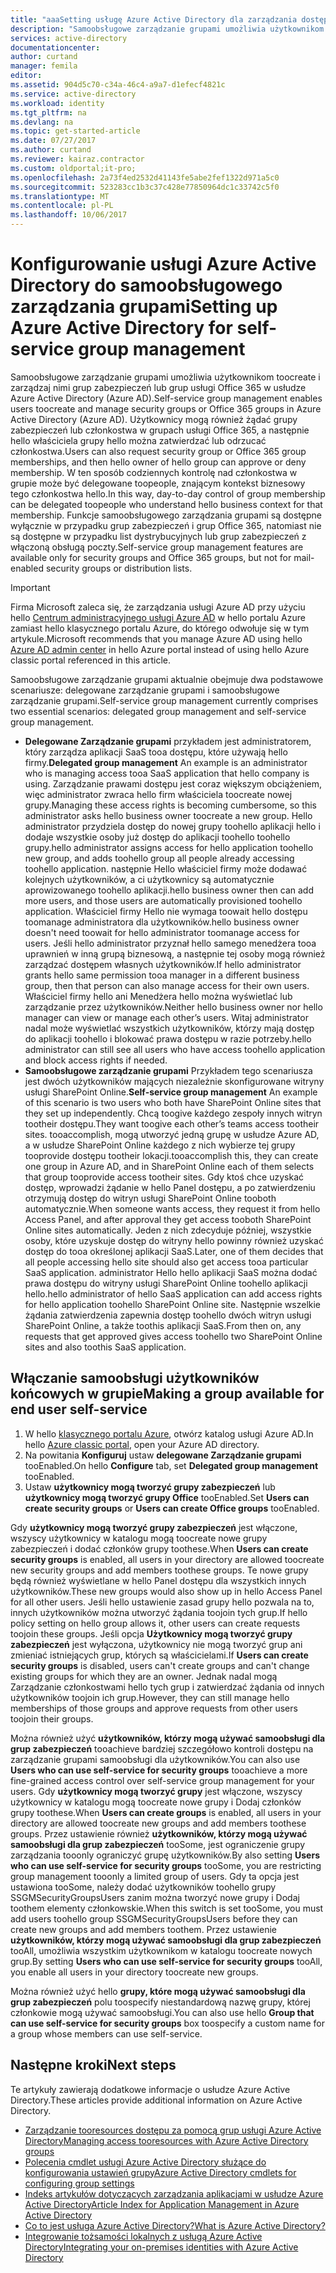 ```yaml
---
title: "aaaSetting usługę Azure Active Directory dla zarządzania dostępem do aplikacji Sklep internetowy | Dokumentacja firmy Microsoft"
description: "Samoobsługowe zarządzanie grupami umożliwia użytkownikom toocreate i zarządzanie nimi grup zabezpieczeń lub grup usługi Office 365 w usłudze Azure Active Directory i grupy zabezpieczeń toorequest możliwość oferty użytkownicy hello lub członkostwa w grupach usługi Office 365"
services: active-directory
documentationcenter: 
author: curtand
manager: femila
editor: 
ms.assetid: 904d5c70-c34a-46c4-a9a7-d1efecf4821c
ms.service: active-directory
ms.workload: identity
ms.tgt_pltfrm: na
ms.devlang: na
ms.topic: get-started-article
ms.date: 07/27/2017
ms.author: curtand
ms.reviewer: kairaz.contractor
ms.custom: oldportal;it-pro;
ms.openlocfilehash: 2a73f4ed2532d41143fe5abe2fef1322d971a5c0
ms.sourcegitcommit: 523283cc1b3c37c428e77850964dc1c33742c5f0
ms.translationtype: MT
ms.contentlocale: pl-PL
ms.lasthandoff: 10/06/2017
---
```

# <a name="setting-up-azure-active-directory-for-self-service-group-management"></a><span data-ttu-id="d67b9-103">Konfigurowanie usługi Azure Active Directory do samoobsługowego zarządzania grupami</span><span class="sxs-lookup"><span data-stu-id="d67b9-103">Setting up Azure Active Directory for self-service group management</span></span>
<span data-ttu-id="d67b9-104">Samoobsługowe zarządzanie grupami umożliwia użytkownikom toocreate i zarządzaj nimi grup zabezpieczeń lub grup usługi Office 365 w usłudze Azure Active Directory (Azure AD).</span><span class="sxs-lookup"><span data-stu-id="d67b9-104">Self-service group management enables users toocreate and manage security groups or Office 365 groups in Azure Active Directory (Azure AD).</span></span> <span data-ttu-id="d67b9-105">Użytkownicy mogą również żądać grupy zabezpieczeń lub członkostwa w grupach usługi Office 365, a następnie hello właściciela grupy hello można zatwierdzać lub odrzucać członkostwa.</span><span class="sxs-lookup"><span data-stu-id="d67b9-105">Users can also request security group or Office 365 group memberships, and then hello owner of hello group can approve or deny membership.</span></span> <span data-ttu-id="d67b9-106">W ten sposób codziennych kontrolę nad członkostwa w grupie może być delegowane toopeople, znającym kontekst biznesowy tego członkostwa hello.</span><span class="sxs-lookup"><span data-stu-id="d67b9-106">In this way, day-to-day control of group membership can be delegated toopeople who understand hello business context for that membership.</span></span> <span data-ttu-id="d67b9-107">Funkcje samoobsługowego zarządzania grupami są dostępne wyłącznie w przypadku grup zabezpieczeń i grup Office 365, natomiast nie są dostępne w przypadku list dystrybucyjnych lub grup zabezpieczeń z włączoną obsługą poczty.</span><span class="sxs-lookup"><span data-stu-id="d67b9-107">Self-service group management features are available only for security groups and Office 365 groups, but not for mail-enabled security groups or distribution lists.</span></span>

> [!IMPORTANT]
> <span data-ttu-id="d67b9-108">Firma Microsoft zaleca się, że zarządzania usługi Azure AD przy użyciu hello [Centrum administracyjnego usługi Azure AD](https://aad.portal.azure.com) w hello portalu Azure zamiast hello klasycznego portalu Azure, do którego odwołuje się w tym artykule.</span><span class="sxs-lookup"><span data-stu-id="d67b9-108">Microsoft recommends that you manage Azure AD using hello [Azure AD admin center](https://aad.portal.azure.com) in hello Azure portal instead of using hello Azure classic portal referenced in this article.</span></span>

<span data-ttu-id="d67b9-109">Samoobsługowe zarządzanie grupami aktualnie obejmuje dwa podstawowe scenariusze: delegowane zarządzanie grupami i samoobsługowe zarządzanie grupami.</span><span class="sxs-lookup"><span data-stu-id="d67b9-109">Self-service group management currently comprises two essential scenarios: delegated group management and self-service group management.</span></span>

* <span data-ttu-id="d67b9-110">**Delegowane Zarządzanie grupami** przykładem jest administratorem, który zarządza aplikacji SaaS tooa dostępu, które używają hello firmy.</span><span class="sxs-lookup"><span data-stu-id="d67b9-110">**Delegated group management** An example is an administrator who is managing access tooa SaaS application that hello company is using.</span></span> <span data-ttu-id="d67b9-111">Zarządzanie prawami dostępu jest coraz większym obciążeniem, więc administrator zwraca hello firm właściciela toocreate nowej grupy.</span><span class="sxs-lookup"><span data-stu-id="d67b9-111">Managing these access rights is becoming cumbersome, so this administrator asks hello business owner toocreate a new group.</span></span> <span data-ttu-id="d67b9-112">Hello administrator przydziela dostęp do nowej grupy toohello aplikacji hello i dodaje wszystkie osoby już dostęp do aplikacji toohello toohello grupy.</span><span class="sxs-lookup"><span data-stu-id="d67b9-112">hello administrator assigns access for hello application toohello new group, and adds toohello group all people already accessing toohello application.</span></span> <span data-ttu-id="d67b9-113">następnie Hello właściciel firmy może dodawać kolejnych użytkowników, a ci użytkownicy są automatycznie aprowizowanego toohello aplikacji.</span><span class="sxs-lookup"><span data-stu-id="d67b9-113">hello business owner then can add more users, and those users are automatically provisioned toohello application.</span></span> <span data-ttu-id="d67b9-114">Właściciel firmy Hello nie wymaga toowait hello dostępu toomanage administratora dla użytkowników.</span><span class="sxs-lookup"><span data-stu-id="d67b9-114">hello business owner doesn't need toowait for hello administrator toomanage access for users.</span></span> <span data-ttu-id="d67b9-115">Jeśli hello administrator przyznał hello samego menedżera tooa uprawnień w inną grupą biznesową, a następnie tej osoby mogą również zarządzać dostępem własnych użytkowników.</span><span class="sxs-lookup"><span data-stu-id="d67b9-115">If hello administrator grants hello same permission tooa manager in a different business group, then that person can also manage access for their own users.</span></span> <span data-ttu-id="d67b9-116">Właściciel firmy hello ani Menedżera hello można wyświetlać lub zarządzanie przez użytkowników.</span><span class="sxs-lookup"><span data-stu-id="d67b9-116">Neither hello business owner nor hello manager can view or manage each other’s users.</span></span> <span data-ttu-id="d67b9-117">Witaj administrator nadal może wyświetlać wszystkich użytkowników, którzy mają dostęp do aplikacji toohello i blokować prawa dostępu w razie potrzeby.</span><span class="sxs-lookup"><span data-stu-id="d67b9-117">hello administrator can still see all users who have access toohello application and block access rights if needed.</span></span>
* <span data-ttu-id="d67b9-118">**Samoobsługowe zarządzanie grupami** Przykładem tego scenariusza jest dwóch użytkowników mających niezależnie skonfigurowane witryny usługi SharePoint Online.</span><span class="sxs-lookup"><span data-stu-id="d67b9-118">**Self-service group management** An example of this scenario is two users who both have SharePoint Online sites that they set up independently.</span></span> <span data-ttu-id="d67b9-119">Chcą toogive każdego zespoły innych witryn tootheir dostępu.</span><span class="sxs-lookup"><span data-stu-id="d67b9-119">They want toogive each other’s teams access tootheir sites.</span></span> <span data-ttu-id="d67b9-120">tooaccomplish, mogą utworzyć jedną grupę w usłudze Azure AD, a w usłudze SharePoint Online każdego z nich wybierze tej grupy tooprovide dostępu tootheir lokacji.</span><span class="sxs-lookup"><span data-stu-id="d67b9-120">tooaccomplish this, they can create one group in Azure AD, and in SharePoint Online each of them selects that group tooprovide access tootheir sites.</span></span> <span data-ttu-id="d67b9-121">Gdy ktoś chce uzyskać dostęp, wprowadzi żądanie w hello Panel dostępu, a po zatwierdzeniu otrzymują dostęp do witryn usługi SharePoint Online tooboth automatycznie.</span><span class="sxs-lookup"><span data-stu-id="d67b9-121">When someone wants access, they request it from hello Access Panel, and after approval they get access tooboth SharePoint Online sites automatically.</span></span> <span data-ttu-id="d67b9-122">Jeden z nich zdecyduje później, wszystkie osoby, które uzyskuje dostęp do witryny hello powinny również uzyskać dostęp do tooa określonej aplikacji SaaS.</span><span class="sxs-lookup"><span data-stu-id="d67b9-122">Later, one of them decides that all people accessing hello site should also get access tooa particular SaaS application.</span></span> <span data-ttu-id="d67b9-123">administrator Hello hello aplikacji SaaS można dodać prawa dostępu do witryny usługi SharePoint Online toohello aplikacji hello.</span><span class="sxs-lookup"><span data-stu-id="d67b9-123">hello administrator of hello SaaS application can add access rights for hello  application toohello SharePoint Online site.</span></span> <span data-ttu-id="d67b9-124">Następnie wszelkie żądania zatwierdzenia zapewnia dostęp toohello dwóch witryn usługi SharePoint Online, a także toothis aplikacji SaaS.</span><span class="sxs-lookup"><span data-stu-id="d67b9-124">From then on, any requests that get approved gives access toohello two SharePoint Online sites and also toothis SaaS application.</span></span>

## <a name="making-a-group-available-for-end-user-self-service"></a><span data-ttu-id="d67b9-125">Włączanie samoobsługi użytkowników końcowych w grupie</span><span class="sxs-lookup"><span data-stu-id="d67b9-125">Making a group available for end user self-service</span></span>
1. <span data-ttu-id="d67b9-126">W hello [klasycznego portalu Azure](https://manage.windowsazure.com), otwórz katalog usługi Azure AD.</span><span class="sxs-lookup"><span data-stu-id="d67b9-126">In hello [Azure classic portal](https://manage.windowsazure.com), open your Azure AD directory.</span></span>
2. <span data-ttu-id="d67b9-127">Na powitania **Konfiguruj** ustaw **delegowane Zarządzanie grupami** tooEnabled.</span><span class="sxs-lookup"><span data-stu-id="d67b9-127">On hello **Configure** tab, set **Delegated group management** tooEnabled.</span></span>
3. <span data-ttu-id="d67b9-128">Ustaw **użytkownicy mogą tworzyć grupy zabezpieczeń** lub **użytkownicy mogą tworzyć grupy Office** tooEnabled.</span><span class="sxs-lookup"><span data-stu-id="d67b9-128">Set **Users can create security groups** or **Users can create Office groups** tooEnabled.</span></span>

<span data-ttu-id="d67b9-129">Gdy **użytkownicy mogą tworzyć grupy zabezpieczeń** jest włączone, wszyscy użytkownicy w katalogu mogą toocreate nowe grupy zabezpieczeń i dodać członków grupy toothese.</span><span class="sxs-lookup"><span data-stu-id="d67b9-129">When **Users can create security groups** is enabled, all users in your directory are allowed toocreate new security groups and add members toothese groups.</span></span> <span data-ttu-id="d67b9-130">Te nowe grupy będą również wyświetlane w hello Panel dostępu dla wszystkich innych użytkowników.</span><span class="sxs-lookup"><span data-stu-id="d67b9-130">These new groups would also show up in hello Access Panel for all other users.</span></span> <span data-ttu-id="d67b9-131">Jeśli hello ustawienie zasad grupy hello pozwala na to, innych użytkowników można utworzyć żądania toojoin tych grup.</span><span class="sxs-lookup"><span data-stu-id="d67b9-131">If hello policy setting on hello group allows it, other users can create requests toojoin these groups.</span></span> <span data-ttu-id="d67b9-132">Jeśli opcja **Użytkownicy mogą tworzyć grupy zabezpieczeń** jest wyłączona, użytkownicy nie mogą tworzyć grup ani zmieniać istniejących grup, których są właścicielami.</span><span class="sxs-lookup"><span data-stu-id="d67b9-132">If **Users can create security groups** is disabled, users can't create groups and can't change existing groups for which they are an owner.</span></span> <span data-ttu-id="d67b9-133">Jednak nadal mogą Zarządzanie członkostwami hello tych grup i zatwierdzać żądania od innych użytkowników toojoin ich grup.</span><span class="sxs-lookup"><span data-stu-id="d67b9-133">However, they can still manage hello memberships of those groups and approve requests from other users toojoin their groups.</span></span>

<span data-ttu-id="d67b9-134">Można również użyć **użytkowników, którzy mogą używać samoobsługi dla grup zabezpieczeń** tooachieve bardziej szczegółowo kontroli dostępu na zarządzanie grupami samoobsługi dla użytkowników.</span><span class="sxs-lookup"><span data-stu-id="d67b9-134">You can also use **Users who can use self-service for security groups** tooachieve a more fine-grained access control over self-service group management for your users.</span></span> <span data-ttu-id="d67b9-135">Gdy **użytkownicy mogą tworzyć grupy** jest włączone, wszyscy użytkownicy w katalogu mogą toocreate nowe grupy i Dodaj członków grupy toothese.</span><span class="sxs-lookup"><span data-stu-id="d67b9-135">When **Users can create groups** is enabled, all users in your directory are allowed toocreate new groups and add members toothese groups.</span></span> <span data-ttu-id="d67b9-136">Przez ustawienie również **użytkowników, którzy mogą używać samoobsługi dla grup zabezpieczeń** tooSome, jest ograniczenie grupy zarządzania tooonly ograniczyć grupę użytkowników.</span><span class="sxs-lookup"><span data-stu-id="d67b9-136">By also setting **Users who can use self-service for security groups** tooSome, you are restricting group management tooonly a limited group of users.</span></span> <span data-ttu-id="d67b9-137">Gdy ta opcja jest ustawiona tooSome, należy dodać użytkowników toohello grupy SSGMSecurityGroupsUsers zanim można tworzyć nowe grupy i Dodaj toothem elementy członkowskie.</span><span class="sxs-lookup"><span data-stu-id="d67b9-137">When this switch is set tooSome, you must add users toohello group SSGMSecurityGroupsUsers before they can create new groups and add members toothem.</span></span> <span data-ttu-id="d67b9-138">Przez ustawienie **użytkowników, którzy mogą używać samoobsługi dla grup zabezpieczeń** tooAll, umożliwia wszystkim użytkownikom w katalogu toocreate nowych grup.</span><span class="sxs-lookup"><span data-stu-id="d67b9-138">By setting **Users who can use self-service for security groups** tooAll, you enable all users in your directory toocreate new groups.</span></span>

<span data-ttu-id="d67b9-139">Można również użyć hello **grupy, które mogą używać samoobsługi dla grup zabezpieczeń** polu toospecify niestandardową nazwę grupy, której członkowie mogą używać samoobsługi.</span><span class="sxs-lookup"><span data-stu-id="d67b9-139">You can also use hello **Group that can use self-service for security groups** box toospecify a custom name for a group whose members can use self-service.</span></span>

## <a name="next-steps"></a><span data-ttu-id="d67b9-140">Następne kroki</span><span class="sxs-lookup"><span data-stu-id="d67b9-140">Next steps</span></span>
<span data-ttu-id="d67b9-141">Te artykuły zawierają dodatkowe informacje o usłudze Azure Active Directory.</span><span class="sxs-lookup"><span data-stu-id="d67b9-141">These articles provide additional information on Azure Active Directory.</span></span>

* [<span data-ttu-id="d67b9-142">Zarządzanie tooresources dostępu za pomocą grup usługi Azure Active Directory</span><span class="sxs-lookup"><span data-stu-id="d67b9-142">Managing access tooresources with Azure Active Directory groups</span></span>](active-directory-manage-groups.md)
* [<span data-ttu-id="d67b9-143">Polecenia cmdlet usługi Azure Active Directory służące do konfigurowania ustawień grupy</span><span class="sxs-lookup"><span data-stu-id="d67b9-143">Azure Active Directory cmdlets for configuring group settings</span></span>](active-directory-accessmanagement-groups-settings-cmdlets.md)
* [<span data-ttu-id="d67b9-144">Indeks artykułów dotyczących zarządzania aplikacjami w usłudze Azure Active Directory</span><span class="sxs-lookup"><span data-stu-id="d67b9-144">Article Index for Application Management in Azure Active Directory</span></span>](active-directory-apps-index.md)
* [<span data-ttu-id="d67b9-145">Co to jest usługa Azure Active Directory?</span><span class="sxs-lookup"><span data-stu-id="d67b9-145">What is Azure Active Directory?</span></span>](active-directory-whatis.md)
* [<span data-ttu-id="d67b9-146">Integrowanie tożsamości lokalnych z usługą Azure Active Directory</span><span class="sxs-lookup"><span data-stu-id="d67b9-146">Integrating your on-premises identities with Azure Active Directory</span></span>](active-directory-aadconnect.md)
